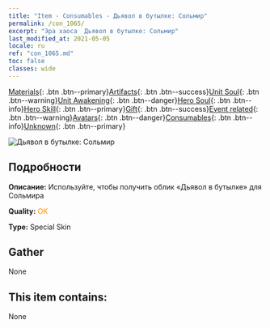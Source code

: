 ```yaml
---
title: "Item - Consumables - Дьявол в бутылке: Сольмир"
permalink: /con_1065/
excerpt: "Эра хаоса  Дьявол в бутылке: Сольмир"
last_modified_at: 2021-05-05
locale: ru
ref: "con_1065.md"
toc: false
classes: wide
---
```

 [Materials](/ItemsRU/){: .btn .btn--primary}[Artifacts](/ItemsRU/Artifacts/){: .btn .btn--success}[Unit Soul](/ItemsRU/UnitSoul/){: .btn .btn--warning}[Unit Awakening](/ItemsRU/UnitAwakening/){: .btn .btn--danger}[Hero Soul](/ItemsRU/HeroSoul/){: .btn .btn--info}[Hero Skill](/ItemsRU/HeroSkill/){: .btn .btn--primary}[Gift](/ItemsRU/Gift/){: .btn .btn--success}[Event related](/ItemsRU/Events/){: .btn .btn--warning}[Avatars](/ItemsRU/Avatars/){: .btn .btn--danger}[Consumables](/ItemsRU/Consumables/){: .btn .btn--info}[Unknown](/ItemsRU/Unknown/){: .btn .btn--primary}

 ![Дьявол в бутылке: Сольмир](/images/h/h_Solmyr2.jpg)

## Подробности
 **Описание:** Используйте, чтобы получить облик «Дьявол в бутылке» для Сольмира

 **Quality:** <span style="color: #FF8C00">OK</span>

 **Type:** Special Skin

## Gather

  None

## This item contains:

  None


